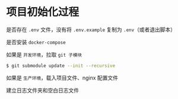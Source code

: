 # 项目初始化过程

是否存在 `.env` 文件，没有将 `.env.example` 复制为 `.env`（或者退出脚本）

是否安装 `docker-compose`

如果是 `开发环境`，拉取 `git 子模块`

```bash
$ git submodule update --init --recursive
```

如果是 `生产环境`，载入项目文件、nginx 配置文件

建立日志文件夹和空白日志文件

